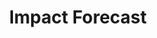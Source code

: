 ---
title: Impact Forecast
url: 'https://www.impactforecast.org/'
categories:
  - 681bffaf-a44c-4449-ae96-bf780506c862
tags:
  - business
  - startup
description: >-
  The Climate impact forecast is a quick-and-easy tool to see and improve the
  carbon footprint of business ideas in the startup phase, and a stepping stone
  towards more meticulous life cycle assessment for established companies.
image: null
blueprint: action

---